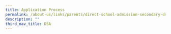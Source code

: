 ```yaml
---
title: Application Process
permalink: /about-us/links/parents/direct-school-admission-secondary-dsa-sec-exercise-2023/application-process/
description: ""
third_nav_title: DSA
---
```

